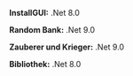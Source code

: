 **InstallGUI:** .Net 8.0

**Random Bank:** .Net 9.0

**Zauberer und Krieger:** .Net 9.0

**Bibliothek:** .Net 8.0
